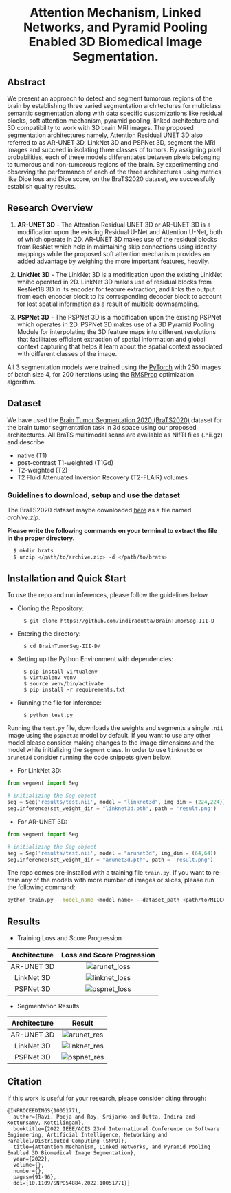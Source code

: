 <h1 align = "center">Attention Mechanism, Linked Networks, and Pyramid Pooling Enabled 3D Biomedical Image Segmentation.

## Abstract
We present an approach to detect and segment tumorous regions of the brain by establishing three varied segmentation architectures for multiclass semantic segmentation along with data specific customizations like residual blocks, soft attention mechanism, pyramid pooling, linked architecture and 3D compatibility to work with 3D brain MRI images. The proposed segmentation architectures namely, Attention Residual UNET 3D also referred to as AR-UNET 3D, LinkNet 3D and PSPNet 3D, segment the MRI images and succeed in isolating three classes of tumors. By assigning pixel probabilities, each of these models differentiates between pixels belonging to tumorous and non-tumorous regions of the brain. By experimenting and observing the performance of each of the three architectures using metrics like Dice loss and Dice score, on the BraTS2020 dataset, we successfully establish quality results.

## Research Overview
1. **AR-UNET 3D** - The Attention Residual UNET 3D or AR-UNET 3D is a modification upon the existing Residual U-Net and Attention U-Net, both of which operate in 2D. AR-UNET 3D makes use of the residual blocks from ResNet which help in maintaining skip connections using identity mappings while the proposed soft attention mechanism provides an added advantage by weighing the more important features, heavily.

2. **LinkNet 3D** - The LinkNet 3D is a modification upon the existing LinkNet whihc operated in 2D. LinkNet 3D makes use of residual blocks from ResNet18 3D in its encoder for feature extraction, and links the output from each encoder block to its corresponding decoder block to account for lost spatial information as a result of multiple downsampling. 

3. **PSPNet 3D** - The PSPNet 3D is a modification upon the existing PSPNet which operates in 2D. PSPNet 3D makes use of a 3D Pyramid Pooling Module for interpolating the 3D feature maps into different resolutions that facilitates efficient extraction of spatial information and global context capturing that helps it learn about the spatial context associated with different classes of the image.

All 3 segmentation models were trained using the [PyTorch](https://pytorch.org/docs/stable/index.html) with 250 images of batch size 4, for 200 iterations using the [RMSProp](https://pytorch.org/docs/stable/generated/torch.optim.RMSprop.html) optimization algorithm.

## Dataset
We have used the [Brain Tumor Segmentation 2020 (BraTS2020)](https://www.med.upenn.edu/cbica/brats2020/data.html) dataset for the brain tumor segmentation task in 3d space using our proposed architectures. All BraTS multimodal scans are available as NIfTI files (.nii.gz) and describe 
* native (T1) 
* post-contrast T1-weighted (T1Gd)
* T2-weighted (T2)
* T2 Fluid Attenuated Inversion Recovery (T2-FLAIR) volumes 

### Guidelines to download, setup and use the dataset
The BraTS2020 dataset maybe downloaded [here](https://www.kaggle.com/awsaf49/brats20-dataset-training-validation) as a file named *archive.zip*.

**Please write the following commands on your terminal to extract the file in the proper directory.**
```bash
  $ mkdir brats
  $ unzip </path/to/archive.zip> -d </path/to/brats>
```

## Installation and Quick Start
To use the repo and run inferences, please follow the guidelines below

- Cloning the Repository: 

        $ git clone https://github.com/indiradutta/BrainTumorSeg-III-D
        
- Entering the directory: 

        $ cd BrainTumorSeg-III-D/
        
- Setting up the Python Environment with dependencies:

        $ pip install virtualenv
        $ virtualenv venv
        $ source venv/bin/activate
        $ pip install -r requirements.txt

- Running the file for inference:

        $ python test.py
 
Running the `test.py` file, downloads the weights and segments a single `.nii` image using the `pspnet3d` model by default. If you want to use any other model please consider making changes to the image dimensions and the model while initializing the `Segment` class. In order to use `linknet3d` or `arunet3d` consider running the code snippets given below.

- For LinkNet 3D:
```python
from segment import Seg

# initializing the Seg object 
seg = Seg('results/test.nii', model = "linknet3d", img_dim = (224,224))
seg.inference(set_weight_dir = "linknet3d.pth", path = 'result.png')
```

- For AR-UNET 3D:
```python
from segment import Seg

# initializing the Seg object 
seg = Seg('results/test.nii', model = "arunet3d", img_dim = (64,64))
seg.inference(set_weight_dir = "arunet3d.pth", path = 'result.png')
```
The repo comes pre-installed with a training file `train.py`. If you want to re-train any of the models with more number of images or slices, please run the following command:
```bash
python train.py --model_name <model name> --dataset_path <path/to/MICCAI_BraTS2020_TrainingData/> --epochs <iterations>
```

## Results
- Training Loss and Score Progression 

Architecture | Loss and Score Progression
:-------------: | :---------: |
AR-UNET 3D | ![arunet_loss](https://user-images.githubusercontent.com/66861243/136073912-bb28ae11-3ff2-4771-8857-f29d01fc78a3.png) |
LinkNet 3D | ![linknet_loss](https://user-images.githubusercontent.com/66861243/136074028-2e4e77ad-de9e-4ee7-aab1-0f7d0784d0b4.png) |
PSPNet 3D | ![pspnet_loss](https://user-images.githubusercontent.com/66861243/136074196-c327e5c6-c8f3-4ecc-a4c6-deb1cae2964c.png) |


- Segmentation Results

Architecture | Result
:--------------------: | :-------------------: |
AR-UNET 3D | ![arunet_res](https://user-images.githubusercontent.com/66861243/136074804-2fcfbda4-9ae4-4f85-ad95-f3a6f02a2427.png) |
LinkNet 3D | ![linknet_res](https://user-images.githubusercontent.com/66861243/136074856-605644ba-9f3f-4a17-a4e3-efedd65c25c8.png) |
PSPNet 3D | ![pspnet_res](https://user-images.githubusercontent.com/66861243/136074937-0a6c4a0f-7320-471c-94c5-dca758851a75.png) |

## Citation
If this work is useful for your research, please consider citing through:
```
@INPROCEEDINGS{10051771,
  author={Ravi, Pooja and Roy, Srijarko and Dutta, Indira and Kottursamy, Kottilingam},
  booktitle={2022 IEEE/ACIS 23rd International Conference on Software Engineering, Artificial Intelligence, Networking and Parallel/Distributed Computing (SNPD)}, 
  title={Attention Mechanism, Linked Networks, and Pyramid Pooling Enabled 3D Biomedical Image Segmentation}, 
  year={2022},
  volume={},
  number={},
  pages={91-96},
  doi={10.1109/SNPD54884.2022.10051771}}
```
